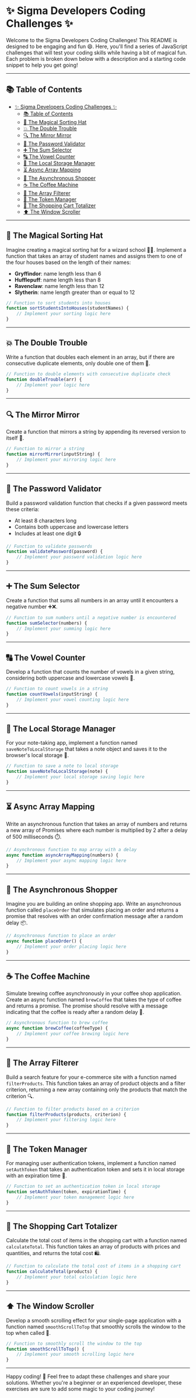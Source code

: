 # ✨ Sigma Developers Coding Challenges ✨

Welcome to the Sigma Developers Coding Challenges! This README is designed to be engaging and fun 😄. Here, you'll find a series of JavaScript challenges that will test your coding skills while having a bit of magical fun. Each problem is broken down below with a description and a starting code snippet to help you get going!

---

## 📚 Table of Contents

- [✨ Sigma Developers Coding Challenges ✨](#-sigma-developers-coding-challenges-)
  - [📚 Table of Contents](#-table-of-contents)
  - [🔮 The Magical Sorting Hat](#-the-magical-sorting-hat)
  - [💥 The Double Trouble](#-the-double-trouble)
  - [🔍 The Mirror Mirror](#-the-mirror-mirror)
  - [🔐 The Password Validator](#-the-password-validator)
  - [➕ The Sum Selector](#-the-sum-selector)
  - [🔠 The Vowel Counter](#-the-vowel-counter)
  - [💾 The Local Storage Manager](#-the-local-storage-manager)
  - [⏳ Async Array Mapping](#-async-array-mapping)
  - [🛒 The Asynchronous Shopper](#-the-asynchronous-shopper)
  - [☕ The Coffee Machine](#-the-coffee-machine)
  - [🔎 The Array Filterer](#-the-array-filterer)
  - [🔑 The Token Manager](#-the-token-manager)
  - [🧮 The Shopping Cart Totalizer](#-the-shopping-cart-totalizer)
  - [⬆️ The Window Scroller](#️-the-window-scroller)

---

## 🔮 The Magical Sorting Hat

Imagine creating a magical sorting hat for a wizard school 🧙‍♂️. Implement a function that takes an array of student names and assigns them to one of the four houses based on the length of their names:
- **Gryffindor**: name length less than 6
- **Hufflepuff**: name length less than 8
- **Ravenclaw**: name length less than 12
- **Slytherin**: name length greater than or equal to 12

```javascript
// Function to sort students into houses
function sortStudentsIntoHouses(studentNames) {
    // Implement your sorting logic here
}
```

---

## 💥 The Double Trouble

Write a function that doubles each element in an array, but if there are consecutive duplicate elements, only double one of them 🚀.

```javascript
// Function to double elements with consecutive duplicate check
function doubleTrouble(arr) {
    // Implement your logic here
}
```

---

## 🔍 The Mirror Mirror

Create a function that mirrors a string by appending its reversed version to itself 🔄.

```javascript
// Function to mirror a string
function mirrorMirror(inputString) {
    // Implement your mirroring logic here
}
```

---

## 🔐 The Password Validator

Build a password validation function that checks if a given password meets these criteria:
- At least 8 characters long
- Contains both uppercase and lowercase letters
- Includes at least one digit 🔒

```javascript
// Function to validate passwords
function validatePassword(password) {
    // Implement your password validation logic here
}
```

---

## ➕ The Sum Selector

Create a function that sums all numbers in an array until it encounters a negative number ➕❌.

```javascript
// Function to sum numbers until a negative number is encountered
function sumSelector(numbers) {
    // Implement your summing logic here
}
```

---

## 🔠 The Vowel Counter

Develop a function that counts the number of vowels in a given string, considering both uppercase and lowercase vowels 🎤.

```javascript
// Function to count vowels in a string
function countVowels(inputString) {
    // Implement your vowel counting logic here
}
```

---

## 💾 The Local Storage Manager

For your note-taking app, implement a function named `saveNoteToLocalStorage` that takes a note object and saves it to the browser's local storage 📝.

```javascript
// Function to save a note to local storage
function saveNoteToLocalStorage(note) {
    // Implement your local storage saving logic here
}
```

---

## ⏳ Async Array Mapping

Write an asynchronous function that takes an array of numbers and returns a new array of Promises where each number is multiplied by 2 after a delay of 500 milliseconds ⏱️.

```javascript
// Asynchronous function to map array with a delay
async function asyncArrayMapping(numbers) {
    // Implement your async mapping logic here
}
```

---

## 🛒 The Asynchronous Shopper

Imagine you are building an online shopping app. Write an asynchronous function called `placeOrder` that simulates placing an order and returns a promise that resolves with an order confirmation message after a random delay 📦.

```javascript
// Asynchronous function to place an order
async function placeOrder() {
    // Implement your order placing logic here
}
```

---

## ☕ The Coffee Machine

Simulate brewing coffee asynchronously in your coffee shop application. Create an async function named `brewCoffee` that takes the type of coffee and returns a promise. The promise should resolve with a message indicating that the coffee is ready after a random delay 🍵.

```javascript
// Asynchronous function to brew coffee
async function brewCoffee(coffeeType) {
    // Implement your coffee brewing logic here
}
```

---

## 🔎 The Array Filterer

Build a search feature for your e-commerce site with a function named `filterProducts`. This function takes an array of product objects and a filter criterion, returning a new array containing only the products that match the criterion 🔍.

```javascript
// Function to filter products based on a criterion
function filterProducts(products, criterion) {
    // Implement your filtering logic here
}
```

---

## 🔑 The Token Manager

For managing user authentication tokens, implement a function named `setAuthToken` that takes an authentication token and sets it in local storage with an expiration time 🔐.

```javascript
// Function to set an authentication token in local storage
function setAuthToken(token, expirationTime) {
    // Implement your token management logic here
}
```

---

## 🧮 The Shopping Cart Totalizer

Calculate the total cost of items in the shopping cart with a function named `calculateTotal`. This function takes an array of products with prices and quantities, and returns the total cost 🛍️.

```javascript
// Function to calculate the total cost of items in a shopping cart
function calculateTotal(products) {
    // Implement your total calculation logic here
}
```

---

## ⬆️ The Window Scroller

Develop a smooth scrolling effect for your single-page application with a function named `smoothScrollToTop` that smoothly scrolls the window to the top when called 🌟.

```javascript
// Function to smoothly scroll the window to the top
function smoothScrollToTop() {
    // Implement your smooth scrolling logic here
}
```

---

Happy coding! 🎉 Feel free to adapt these challenges and share your solutions. Whether you're a beginner or an experienced developer, these exercises are sure to add some magic to your coding journey!  
